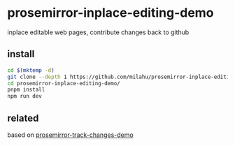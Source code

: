 # prosemirror-inplace-editing-demo

inplace editable web pages, contribute changes back to github

## install

```sh
cd $(mktemp -d)
git clone --depth 1 https://github.com/milahu/prosemirror-inplace-editing-demo
cd prosemirror-inplace-editing-demo/
pnpm install 
npm run dev 
```

## related

based on [prosemirror-track-changes-demo](https://github.com/milahu/prosemirror-track-changes-demo)
